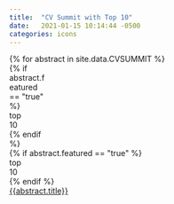 ```yaml
---
title:  "CV Summit with Top 10"
date:   2021-01-15 10:14:44 -0500
categories: icons
---
```

<div class="ul_none">
{% for abstract in site.data.CVSUMMIT %}
<article  class="c_black m-b_4 m-b_5:md m-t_5 p-t_4 max-w_30">
    <div class="br_1 br_radius br_solid br_black-2 flex flex_column flex_column:lg flex_row:md font_ui h:bg_black-2 m-x_n2 relative m-t_4" style="height: 100%">  
        <div class="display_none:lg flex_none justify_center p-l_4:md p-y_3" style="width: 4rem">
            {% if abstract.featured == "true" %}
            <div class="absolute t_n3 r_4">
                <i class="c_highlight-1 fa-bookmark fas font_10 relative text-shadow_black-1 z_5"></i>
                <span class="absolute font_bold l_0 lh_0 vertical-align_middle font_n2 uppercase m-t_1 m_auto r_0 t_3 text_center z_5">top<br>10</span>
            </div>
            {% endif %}
            <div class="flex_none m-t_n5 m_auto m_auto:md self_center text_center" style="width: 3rem">
                <div class="pathwayColor{ bg_primary } flex_shrink relative aspect_1x1 shadow_3 text_center texture_ondemand thumb [ bg-blend_multiply bg_center bg_contain bg_no-repeat  ][ br_2 br_black-3 br_radius br_solid ]">
                    <div class="absolute b_0 flex h:opacity justify_center l_0 opacity_7 r_0 self_center t_0 text_center w_100"><em class="absolute c_white-9 fa-user-chart fas flex_auto font_2 self_center text_center w_100"></em></div>
                </div>
            </div>
        </div>
        <div class="block:lg display_none m-t_n5 m-x_5 p-x_5 relative">
            {% if abstract.featured == "true"  %}
            <div class="absolute t_n3 r_5 m-r_4">
                <i class="c_highlight-1 fa-bookmark fas font_10 relative text-shadow_black-1 z_5"></i>
                <span class="absolute font_bold l_0 lh_0 vertical-align_middle font_n2 uppercase m-t_1 m_auto r_0 t_3 text_center z_5">top<br>10</span>
            </div>
            {% endif %}
            <div class="m-t_n5 m_auto m_auto:md self_center text_center">
                <div class="aspect_21x9 bg-blend_overlay bg_cover bg_no-repeat bg_primary br_2 br_radius br_solid br_black-3 flex_shrink relative shadow_3 texture_ondemand text_center thumb">
                    <div class="absolute b_0 flex h:opacity justify_center l_0 opacity_7 r_0 self_center t_0 text_center w_100"><em class="absolute c_white-9 fa-user-chart fas flex_auto font_5 self_center text_center w_100"></em></div>
                </div>
            </div>
        </div>
        <div class="flex_auto [ c_primary-n4  font_0 font_1:md font_copy font_regular lh_2 ][ p-b_3 p-b_4:md p-l_0:lg p-l_4:md ]">
            <div class="p-t_2 p_4  p-y_0 p-y_3:md p-x_5:lg">
                <a class="expanded-click-area h:undecorated p-b_3" target="_blank" href="{{abstract.videolink}}">{{abstract.title}}</a>
            </div>
        </div>
    </div>
    <div class="c_black flex flex_wrap font_n2 justify_between m-t_2 p-t_2">
        <div class="flex_shrink block font_bold text_left p-r_3 m-r_3 br-r_1 br_black-3 br_solid">
<a href="{{ abstract.pdflink }}" class="block h:underline uppercase" target="_blank"><em class="far fa-paperclip"></em> Attachments</a>
        </div>
        <div class="flex_grow uppercase text_right">
        {% assign credits = item.credits %}
        {% if credits.size > 0 %}
        {% include credits.html %}
        {%  endif %}
        </div>
    </div>
</article>
{% endfor %}
</div>
